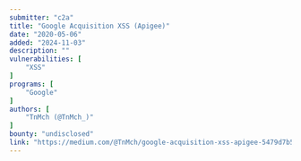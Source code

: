 ```yaml
---
submitter: "c2a"
title: "Google Acquisition XSS (Apigee)"
date: "2020-05-06"
added: "2024-11-03"
description: ""
vulnerabilities: [
    "XSS"
]
programs: [
    "Google"
]
authors: [
    "TnMch (@TnMch_)"
]
bounty: "undisclosed"
link: "https://medium.com/@TnMch/google-acquisition-xss-apigee-5479d7b5dc4"
---
```





